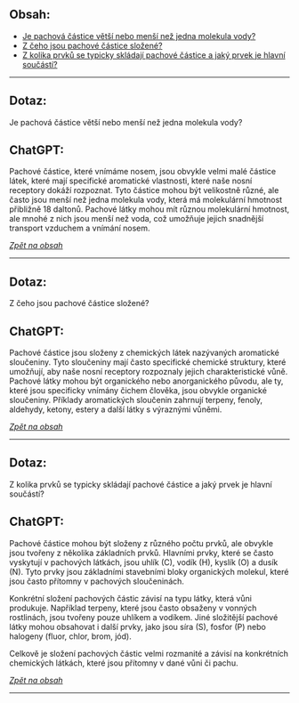## Obsah:

- [Je pachová částice větší nebo menší než jedna molekula vody?](#dotaz)
- [Z čeho jsou pachové částice složené?](#dotaz-1)
- [Z kolika prvků se typicky skládají pachové částice a jaký prvek je hlavní součástí?](#dotaz-2)


---

## Dotaz:

Je pachová částice větší nebo menší než jedna molekula vody?

## ChatGPT:

Pachové částice, které vnímáme nosem, jsou obvykle velmi malé částice látek, které mají specifické aromatické vlastnosti, které naše nosní receptory dokáží rozpoznat. Tyto částice mohou být velikostně různé, ale často jsou menší než jedna molekula vody, která má molekulární hmotnost přibližně 18 daltonů. Pachové látky mohou mít různou molekulární hmotnost, ale mnohé z nich jsou menší než voda, což umožňuje jejich snadnější transport vzduchem a vnímání nosem.


[*Zpět na obsah*](#obsah)

---

## Dotaz:

Z čeho jsou pachové částice složené?

## ChatGPT:

Pachové částice jsou složeny z chemických látek nazývaných aromatické sloučeniny. Tyto sloučeniny mají často specifické chemické struktury, které umožňují, aby naše nosní receptory rozpoznaly jejich charakteristické vůně. Pachové látky mohou být organického nebo anorganického původu, ale ty, které jsou specificky vnímány čichem člověka, jsou obvykle organické sloučeniny. Příklady aromatických sloučenin zahrnují terpeny, fenoly, aldehydy, ketony, estery a další látky s výraznými vůněmi.


[*Zpět na obsah*](#obsah)

---

## Dotaz:

Z kolika prvků se typicky skládají pachové částice a jaký prvek je hlavní součástí?

## ChatGPT:

Pachové částice mohou být složeny z různého počtu prvků, ale obvykle jsou tvořeny z několika základních prvků. Hlavními prvky, které se často vyskytují v pachových látkách, jsou uhlík (C), vodík (H), kyslík (O) a dusík (N). Tyto prvky jsou základními stavebními bloky organických molekul, které jsou často přítomny v pachových sloučeninách.

Konkrétní složení pachových částic závisí na typu látky, která vůni produkuje. Například terpeny, které jsou často obsaženy v vonných rostlinách, jsou tvořeny pouze uhlíkem a vodíkem. Jiné složitější pachové látky mohou obsahovat i další prvky, jako jsou síra (S), fosfor (P) nebo halogeny (fluor, chlor, brom, jód).

Celkově je složení pachových částic velmi rozmanité a závisí na konkrétních chemických látkách, které jsou přítomny v dané vůni či pachu.


[*Zpět na obsah*](#obsah)

---
